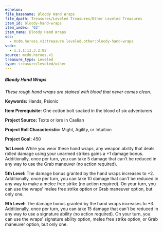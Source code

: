 ```yaml
---
echelon:
file_basename: Bloody Hand Wraps
file_dpath: Treasures/Leveled Treasures/Other Leveled Treasures
item_id: bloody-hand-wraps
item_index: '02'
item_name: Bloody Hand Wraps
scc:
  - mcdm.heroes.v1:treasure.leveled.other:bloody-hand-wraps
scdc:
  - 1.1.1:13.3.2:02
source: mcdm.heroes.v1
treasure_type: Leveled
type: treasure/leveled/other
---
```


##### Bloody Hand Wraps

*These rough hand wraps are stained with blood that never comes clean.*

**Keywords:** Hands, Psionic

**Item Prerequisite:** One cotton bolt soaked in the blood of six adventurers

**Project Source:** Texts or lore in Caelian

**Project Roll Characteristic:** Might, Agility, or Intuition

**Project Goal:** 450

**1st Level:** While you wear these hand wraps, any weapon ability that deals rolled damage using your unarmed strikes gains a +1 damage bonus. Additionally, once per turn, you can take 5 damage that can't be reduced in any way to use the Grab maneuver (no action required).

**5th Level:** The damage bonus granted by the hand wraps increases to +2. Additionally, once per turn, you can take 10 damage that can't be reduced in any way to make a melee free strike (no action required). On your turn, you can use the wraps' melee free strike option or Grab maneuver option, but only one.

**9th Level:** The damage bonus granted by the hand wraps increases to +3. Additionally, once per turn, you can take 15 damage that can't be reduced in any way to use a signature ability (no action required). On your turn, you can use the wraps' signature ability option, melee free strike option, or Grab maneuver option, but only one.
